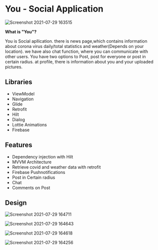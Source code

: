# You - Social Application
![Screenshot 2021-07-29 163515](https://user-images.githubusercontent.com/74540578/127493409-70407c70-0814-4048-bcdf-d7d26f4cc1f6.jpg)


**What is "You"?**

You is Social apllication. there is news page,which contains information about corona virus daily/total statistics and weather(Depends on your location). we have also chat function, where you can communicate with other users. You have two options to Post, post for everyone or post in certain radius. at profile, there is information about you and your uploaded pictures.

## Libraries

- ViewModel
- Navigation
- Glide
- Retrofit
- Hilt
- Dialog
- Lottie Animations
- Firebase

## Features

- Dependency injection with Hilt
- MVVM Architecture
- Retrieve covid and weather data with retrofit 
- Firebase Pushnotifications
- Post in Certain radius
- Chat
- Comments on Post

## Design

![Screenshot 2021-07-29 164711](https://user-images.githubusercontent.com/74540578/127500581-e12161ec-351e-4b8b-9a3d-15f295ac9aa4.jpg) 

![Screenshot 2021-07-29 164643](https://user-images.githubusercontent.com/74540578/127500597-860065e7-8054-4208-b74e-72f38f0836c8.jpg) 

![Screenshot 2021-07-29 164618](https://user-images.githubusercontent.com/74540578/127500608-9dde07bd-9bbe-46ef-92f3-f2bc38402a16.jpg) 

![Screenshot 2021-07-29 164256](https://user-images.githubusercontent.com/74540578/127500617-7cfbdbc7-7d1c-4db9-a00f-35233e6845cc.jpg)

